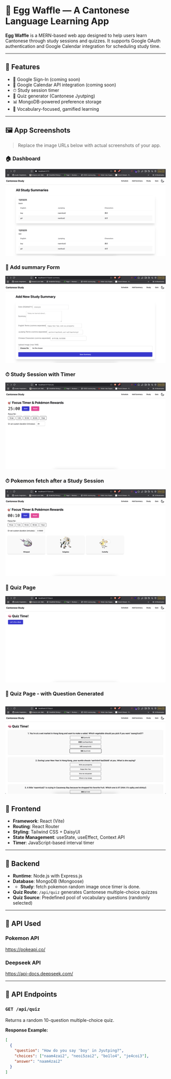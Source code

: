 # 🥚 Egg Waffle — A Cantonese Language Learning App

**Egg Waffle** is a MERN-based web app designed to help users learn Cantonese through study sessions and quizzes. It supports Google OAuth authentication and Google Calendar integration for scheduling study time.

---

## 🚀 Features

- 🔐 Google Sign-In (coming soon)
- 📆 Google Calendar API integration (coming soon)
- ⏱ Study session timer
- 🧠 Quiz generator (Cantonese Jyutping)
- 📊 MongoDB-powered preference storage
- 🔎 Vocabulary-focused, gamified learning

---

## 🖼 App Screenshots

> Replace the image URLs below with actual screenshots of your app.

### 🏠 Dashboard  
![Dashboard](./images/summary-list.png)

### 🔐 Add summary Form  
![Add summary](./images/add-summary.png)


### ⏱ Study Session with Timer  
![Study Timer Page](./images/study-page.png)

### ⏱ Pokemon fetch after a Study Session 
![Study Timer Page with Pokemon](./images/pokemon-fetch.png)

### 🧠 Quiz Page  
![Quiz Page](./images/quiz-page.png)

### 🧠 Quiz Page - with Question Generated
![Question Generated from Deepseek](./images/question-gen.png)
---

## 🧩 Frontend

- **Framework**: React (Vite)
- **Routing**: React Router
- **Styling**: Tailwind CSS + DaisyUI
- **State Management**: useState, useEffect, Context API
- **Timer**: JavaScript-based interval timer

---

## 🔧 Backend

- **Runtime**: Node.js with Express.js
- **Database**: MongoDB (Mongoose)
- - **Study**: fetch pokemon random image once timer is done.
- **Quiz Route**: `/api/quiz` generates Cantonese multiple-choice quizzes
- **Quiz Source**: Predefined pool of vocabulary questions (randomly selected)

---
## 📡 API Used
### Pokemon API
https://pokeapi.co/

### Deepseek API
https://api-docs.deepseek.com/

---
## 📡 API Endpoints

### `GET /api/quiz`
Returns a random 10-question multiple-choice quiz.

**Response Example:**
```json
[
  {
    "question": "How do you say 'boy' in Jyutping?",
    "choices": ["naam4zai2", "neoi5zai2", "bo1lo4", "je4coi3"],
    "answer": "naam4zai2"
  }
]
